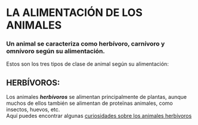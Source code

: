 # LA ALIMENTACIÓN DE LOS ANIMALES #
### Un animal se caracteriza como herbívoro, carnívoro y omnívoro según su alimentación. ####
Estos son los tres tipos de clase de animal según su alimentación:
## HERBÍVOROS: ##
Los animales ***herbívoros*** se alimentan principalmente de plantas, aunque muchos de ellos también se alimentan de proteïnas animales, como insectos, huevos, etc.   
Aquí puedes encontrar algunas [curiosidades sobre los animales herbívoros](https://www.expertoanimal.com/animales-herbivoros-ejemplos-y-curiosidades-21074.html)

